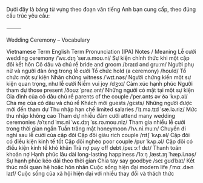 Dưới đây là bảng từ vựng theo đoạn văn tiếng Anh bạn cung cấp, theo đúng cấu trúc yêu cầu:

⸻

Wedding Ceremony – Vocabulary

Vietnamese Term	English Term	Pronunciation (IPA)	Notes / Meaning
Lễ cưới	wedding ceremony	/ˈwɛ.dɪŋ ˈser.ə.moʊ.ni/	Sự kiện chính thức khi một cặp đôi kết hôn
Cô dâu và chú rể	bride and groom	/braɪd ənd ɡruːm/	Người phụ nữ và người đàn ông trong lễ cưới
Tổ chức	hold (a ceremony)	/hoʊld/	Tổ chức một sự kiện
Nhân chứng	witness	/ˈwɪt.nəs/	Người chứng kiến một sự kiện quan trọng, như lễ cưới
Niềm vui	joy	/dʒɔɪ/	Cảm xúc hạnh phúc
Người tham dự	those present	/ðoʊz ˈprez.ənt/	Những người có mặt tại một sự kiện
Gia đình của cô dâu chú rể	parents of the couple	/ˈper.ənts əv ðə ˈkʌp.əl/	Cha mẹ của cô dâu và chú rể
Khách mời	guests	/ɡɛsts/	Những người được mời đến tham dự
Thu nhập hạn chế	limited salaries	/ˈlɪ.mə.tɪd ˈsæ.lə.riz/	Mức thu nhập không cao
Tham dự nhiều đám cưới	attend many wedding ceremonies	/əˈtɛnd ˈmɛ.ni ˈwɛ.dɪŋ ˈsɛ.rə.moʊ.niz/	Tham gia nhiều lễ cưới trong thời gian ngắn
Tuần trăng mật	honeymoon	/ˈhʌ.ni.muːn/	Chuyến đi nghỉ sau lễ cưới của cặp đôi
Cặp đôi giàu	rich couple	/rɪtʃ ˈkʌp.əl/	Cặp đôi có điều kiện kinh tế tốt
Cặp đôi nghèo	poor couple	/pʊr ˈkʌp.əl/	Cặp đôi có điều kiện kinh tế khó khăn
Trả nợ	pay off debt	/peɪ ɔːf dɛt/	Thanh toán khoản nợ
Hạnh phúc lâu dài	long-lasting happiness	/ˈlɔːŋ ˌlæst.ɪŋ ˈhæp.i.nəs/	Sự hạnh phúc kéo dài theo thời gian
Chia tay	say goodbye	/seɪ ɡʊdˈbaɪ/	Kết thúc mối quan hệ hoặc hôn nhân
Cuộc sống hiện đại	modern life	/ˈmɑː.dɚn laɪf/	Cuộc sống của xã hội hiện đại với nhiều thay đổi và thách thức

